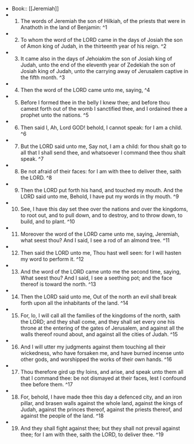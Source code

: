 - Book:: [[Jeremiah]]
- 1. The words of Jeremiah the son of Hilkiah, of the priests that were in Anathoth in the land of Benjamin: ^1
- 2. To whom the word of the LORD came in the days of Josiah the son of Amon king of Judah, in the thirteenth year of his reign. ^2
- 3. It came also in the days of Jehoiakim the son of Josiah king of Judah, unto the end of the eleventh year of Zedekiah the son of Josiah king of Judah, unto the carrying away of Jerusalem captive in the fifth month. ^3
- 4. Then the word of the LORD came unto me, saying, ^4
- 5. Before I formed thee in the belly I knew thee; and before thou camest forth out of the womb I sanctified thee, and I ordained thee a prophet unto the nations. ^5
- 6. Then said I, Ah, Lord GOD! behold, I cannot speak: for I am a child. ^6
- 7. But the LORD said unto me, Say not, I am a child: for thou shalt go to all that I shall send thee, and whatsoever I command thee thou shalt speak. ^7
- 8. Be not afraid of their faces: for I am with thee to deliver thee, saith the LORD. ^8
- 9. Then the LORD put forth his hand, and touched my mouth. And the LORD said unto me, Behold, I have put my words in thy mouth. ^9
- 10. See, I have this day set thee over the nations and over the kingdoms, to root out, and to pull down, and to destroy, and to throw down, to build, and to plant. ^10
- 11. Moreover the word of the LORD came unto me, saying, Jeremiah, what seest thou? And I said, I see a rod of an almond tree. ^11
- 12. Then said the LORD unto me, Thou hast well seen: for I will hasten my word to perform it. ^12
- 13. And the word of the LORD came unto me the second time, saying, What seest thou? And I said, I see a seething pot; and the face thereof is toward the north. ^13
- 14. Then the LORD said unto me, Out of the north an evil shall break forth upon all the inhabitants of the land. ^14
- 15. For, lo, I will call all the families of the kingdoms of the north, saith the LORD; and they shall come, and they shall set every one his throne at the entering of the gates of Jerusalem, and against all the walls thereof round about, and against all the cities of Judah. ^15
- 16. And I will utter my judgments against them touching all their wickedness, who have forsaken me, and have burned incense unto other gods, and worshipped the works of their own hands. ^16
- 17. Thou therefore gird up thy loins, and arise, and speak unto them all that I command thee: be not dismayed at their faces, lest I confound thee before them. ^17
- 18. For, behold, I have made thee this day a defenced city, and an iron pillar, and brasen walls against the whole land, against the kings of Judah, against the princes thereof, against the priests thereof, and against the people of the land. ^18
- 19. And they shall fight against thee; but they shall not prevail against thee; for I am with thee, saith the LORD, to deliver thee. ^19
